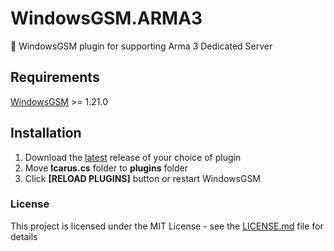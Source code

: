# WindowsGSM.ARMA3
🧩 WindowsGSM plugin for supporting Arma 3 Dedicated Server 

## Requirements
[WindowsGSM](https://github.com/WindowsGSM/WindowsGSM) >= 1.21.0

## Installation
1. Download the [latest](https://github.com/Necrodemus/WindowsGSM_Plugins/releases/latest) release of your choice of plugin
1. Move **Icarus.cs** folder to **plugins** folder
1. Click **[RELOAD PLUGINS]** button or restart WindowsGSM

### License
This project is licensed under the MIT License - see the [LICENSE.md](https://github.com/Necrodemus/WindowsGSM_Plugins/blob/master/LICENSE) file for details
